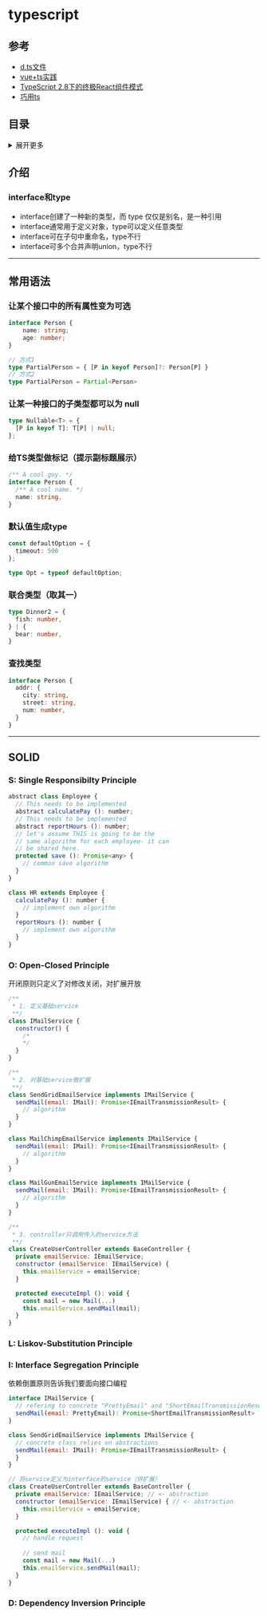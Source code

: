 # typescript

## 参考
- [d.ts文件](https://mp.weixin.qq.com/s/xWcmE7F_4WKBs2FQlDP6jg)
- [vue+ts实践](https://zhuanlan.zhihu.com/p/40322215)
- [TypeScript 2.8下的终极React组件模式](https://juejin.im/post/5b07caf16fb9a07aa83f2977)
- [巧用ts](https://zhuanlan.zhihu.com/p/39620591)


## 目录
<details>
<summary>展开更多</summary>

* [`介绍`](#介绍)
* [`常用语法`](#常用语法)
* [`SOLID`](#SOLID)

</details>

## 介绍

### interface和type
* interface创建了一种新的类型，而 type 仅仅是别名，是一种引用
* interface通常用于定义对象，type可以定义任意类型
* interface可在子句中重命名，type不行
* interface可多个合并声明union，type不行

---

## 常用语法

### 让某个接口中的所有属性变为可选
```ts
interface Person {
    name: string;
    age: number;
}

// 方式1
type PartialPerson = { [P in keyof Person]?: Person[P] }
// 方式2
type PartialPerson = Partial<Person>
```

### 让某一种接口的子类型都可以为 null
```ts
type Nullable<T> = {
  [P in keyof T]: T[P] | null;
};
```

### 给TS类型做标记（提示副标题展示）
```ts
/** A cool guy. */
interface Person {
  /** A cool name. */
  name: string,
}
```

### 默认值生成type
```ts
const defaultOption = {
  timeout: 500
};

type Opt = typeof defaultOption;
```

### 联合类型（取其一）
```ts
type Dinner2 = {
  fish: number,
} | {
  bear: number,
}
```

### 查找类型
```ts
interface Person {
  addr: {
    city: string,
    street: string,
    num: number,
  }
}
```

---

## SOLID

### S: Single Responsibilty Principle

```js
abstract class Employee {
  // This needs to be implemented
  abstract calculatePay (): number;
  // This needs to be implemented
  abstract reportHours (): number;
  // let's assume THIS is going to be the 
  // same algorithm for each employee- it can
  // be shared here.
  protected save (): Promise<any> {
    // common save algorithm
  }
}

class HR extends Employee {
  calculatePay (): number {
    // implement own algorithm
  }
  reportHours (): number {
    // implement own algorithm
  }
}
```

### O: Open-Closed Principle

开闭原则只定义了对修改关闭，对扩展开放

```js
/**
 * 1. 定义基础service
 **/
class IMailService {
  constructor() {
    /*
    */
  }
}

/**
 * 2. 对基础service做扩展
 **/
class SendGridEmailService implements IMailService {
  sendMail(email: IMail): Promise<IEmailTransmissionResult> {
    // algorithm
  }
}

class MailChimpEmailService implements IMailService {
  sendMail(email: IMail): Promise<IEmailTransmissionResult> {
    // algorithm
  }
}

class MailGunEmailService implements IMailService {
  sendMail(email: IMail): Promise<IEmailTransmissionResult> {
    // algorithm
  }
}

/**
 * 3. controller只调用传入的service方法
 **/
class CreateUserController extends BaseController {
  private emailService: IEmailService;
  constructor (emailService: IEmailService) {
    this.emailService = emailService;
  }

  protected executeImpl (): void {
    const mail = new Mail(...)
    this.emailService.sendMail(mail);
  }
}
```

### L: Liskov-Substitution Principle

### I: Interface Segregation Principle

依赖倒置原则告诉我们要面向接口编程
```js
interface IMailService {
  // refering to concrete "PrettyEmail" and "ShortEmailTransmissionResult" from an abstraction
  sendMail(email: PrettyEmail): Promise<ShortEmailTransmissionResult>
}

class SendGridEmailService implements IMailService {
  // concrete class relies on abstractions
  sendMail(email: IMail): Promise<IEmailTransmissionResult> {
  }
}

// 将service定义为interface的service（供扩展）
class CreateUserController extends BaseController {
  private emailService: IEmailService; // <- abstraction
  constructor (emailService: IEmailService) { // <- abstraction
    this.emailService = emailService;
  }

  protected executeImpl (): void {
    // handle request
    
    // send mail
    const mail = new Mail(...)
    this.emailService.sendMail(mail);
  }
}
```

### D: Dependency Inversion Principle